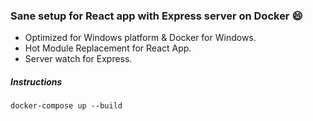 ### Sane setup for React app with Express server on Docker :smile:
  * Optimized for Windows platform & Docker for Windows.
  * Hot Module Replacement for React App.
  * Server watch for Express.
##### Instructions
   ```docker-compose up --build```